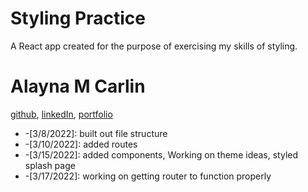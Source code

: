 # Styling Practice

A React app created for the purpose of exercising my skills of styling.

# Alayna M Carlin
[github](https://github.com/AlaynaCarlin), [linkedIn](https://www.linkedin.com/in/alayna-carlin-865326221/), [portfolio](https://alaynacarlin.github.io/
)

* -[3/8/2022]: built out file structure
* -[3/10/2022]: added routes
* -[3/15/2022]: added components, Working on theme ideas, styled splash page
* -[3/17/2022]: working on getting router to function properly


